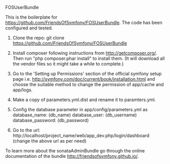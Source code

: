 
FOSUserBundle

This is the boilerplate for https://github.com/FriendsOfSymfony/FOSUserBundle. The code has been configured and tested.

1. Clone the repo:
    git clone https://github.com/FriendsOfSymfony/FOSUserBundle

2. Install composer following instructions from http://getcomposer.org/. Then run "php composer.phar install" to install them. (It will download all the vendor files so it might take a while to complete.)

3. Go to the 'Setting up Permissions' section of the official symfony setup page i.e. http://symfony.com/doc/current/book/installation.html and choose the suitable method to change the permission of app/cache and app/logs.

4. Make a copy of parameters.yml.dist and rename it to paramters.yml.

5. Config the database parameter in app/config/parameters.yml as
    database_name: (db_name)
    database_user: (db_username)
    database_password: (db_password)

6. Go to the url: http://localhost/project_name/web/app_dev.php/login/dashboard
  (change the above url as per need)

To learn more about the sonataAdminBundle go through the online documentation of the bundle http://friendsofsymfony.github.io/.

